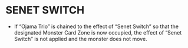 
# SENET SWITCH

*   If “Ojama Trio” is chained to the effect of “Senet Switch” so that the designated Monster Card Zone is now occupied, the effect of “Senet Switch” is not applied and the monster does not move.

  
